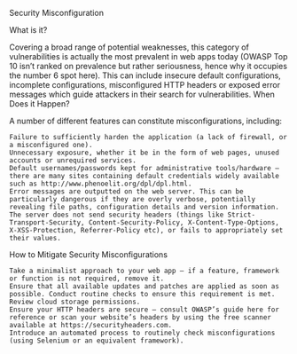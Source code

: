 Security Misconfiguration

What is it?

Covering a broad range of potential weaknesses, this category of vulnerabilities is actually the most prevalent in web apps today (OWASP Top 10 isn’t ranked on prevalence but rather seriousness, hence why it occupies the number 6 spot here). This can include insecure default configurations, incomplete configurations, misconfigured HTTP headers or exposed error messages which guide attackers in their search for vulnerabilities.
When Does it Happen?

A number of different features can constitute misconfigurations, including:

    Failure to sufficiently harden the application (a lack of firewall, or a misconfigured one).
    Unnecessary exposure, whether it be in the form of web pages, unused accounts or unrequired services.
    Default usernames/passwords kept for administrative tools/hardware — there are many sites containing default credentials widely available such as http://www.phenoelit.org/dpl/dpl.html.
    Error messages are outputted on the web server. This can be particularly dangerous if they are overly verbose, potentially revealing file paths, configuration details and version information.
    The server does not send security headers (things like Strict-Transport-Security, Content-Security-Policy, X-Content-Type-Options, X-XSS-Protection, Referrer-Policy etc), or fails to appropriately set their values.

How to Mitigate Security Misconfigurations

    Take a minimalist approach to your web app — if a feature, framework or function is not required, remove it.
    Ensure that all available updates and patches are applied as soon as possible. Conduct routine checks to ensure this requirement is met.
    Review cloud storage permissions.
    Ensure your HTTP headers are secure — consult OWASP’s guide here for reference or scan your website’s headers by using the free scanner available at https://securityheaders.com.
    Introduce an automated process to routinely check misconfigurations (using Selenium or an equivalent framework).
